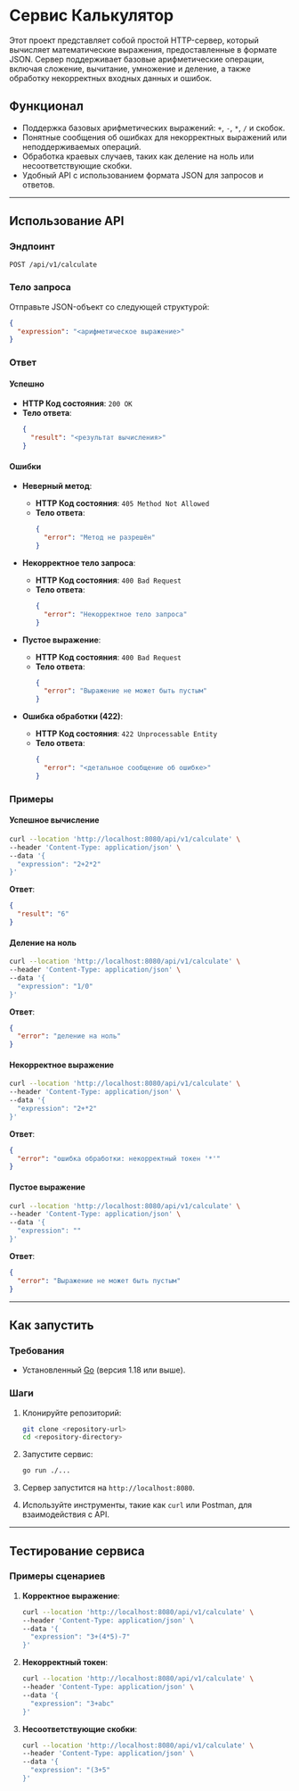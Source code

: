 
# Сервис Калькулятор

Этот проект представляет собой простой HTTP-сервер, который вычисляет математические выражения, предоставленные в формате JSON. Сервер поддерживает базовые арифметические операции, включая сложение, вычитание, умножение и деление, а также обработку некорректных входных данных и ошибок.

## Функционал

- Поддержка базовых арифметических выражений: `+`, `-`, `*`, `/` и скобок.
- Понятные сообщения об ошибках для некорректных выражений или неподдерживаемых операций.
- Обработка краевых случаев, таких как деление на ноль или несоответствующие скобки.
- Удобный API с использованием формата JSON для запросов и ответов.

---

## Использование API

### Эндпоинт

`POST /api/v1/calculate`

### Тело запроса

Отправьте JSON-объект со следующей структурой:

```json
{
  "expression": "<арифметическое выражение>"
}
```

### Ответ

#### Успешно
- **HTTP Код состояния**: `200 OK`
- **Тело ответа**:
  ```json
  {
    "result": "<результат вычисления>"
  }
  ```

#### Ошибки

- **Неверный метод**:
  - **HTTP Код состояния**: `405 Method Not Allowed`
  - **Тело ответа**:
    ```json
    {
      "error": "Метод не разрешён"
    }
    ```

- **Некорректное тело запроса**:
  - **HTTP Код состояния**: `400 Bad Request`
  - **Тело ответа**:
    ```json
    {
      "error": "Некорректное тело запроса"
    }
    ```

- **Пустое выражение**:
  - **HTTP Код состояния**: `400 Bad Request`
  - **Тело ответа**:
    ```json
    {
      "error": "Выражение не может быть пустым"
    }
    ```

- **Ошибка обработки (422)**:
  - **HTTP Код состояния**: `422 Unprocessable Entity`
  - **Тело ответа**:
    ```json
    {
      "error": "<детальное сообщение об ошибке>"
    }
    ```

### Примеры

#### Успешное вычисление

```bash
curl --location 'http://localhost:8080/api/v1/calculate' \
--header 'Content-Type: application/json' \
--data '{
  "expression": "2+2*2"
}'
```

**Ответ**:
```json
{
  "result": "6"
}
```

#### Деление на ноль

```bash
curl --location 'http://localhost:8080/api/v1/calculate' \
--header 'Content-Type: application/json' \
--data '{
  "expression": "1/0"
}'
```

**Ответ**:
```json
{
  "error": "деление на ноль"
}
```

#### Некорректное выражение

```bash
curl --location 'http://localhost:8080/api/v1/calculate' \
--header 'Content-Type: application/json' \
--data '{
  "expression": "2+*2"
}'
```

**Ответ**:
```json
{
  "error": "ошибка обработки: некорректный токен '*'"
}
```

#### Пустое выражение

```bash
curl --location 'http://localhost:8080/api/v1/calculate' \
--header 'Content-Type: application/json' \
--data '{
  "expression": ""
}'
```

**Ответ**:
```json
{
  "error": "Выражение не может быть пустым"
}
```

---

## Как запустить

### Требования

- Установленный [Go](https://golang.org/) (версия 1.18 или выше).

### Шаги

1. Клонируйте репозиторий:
   ```bash
   git clone <repository-url>
   cd <repository-directory>
   ```

2. Запустите сервис:
   ```bash
   go run ./...
   ```

3. Сервер запустится на `http://localhost:8080`.

4. Используйте инструменты, такие как `curl` или Postman, для взаимодействия с API.

---

## Тестирование сервиса

### Примеры сценариев

1. **Корректное выражение**:
   ```bash
   curl --location 'http://localhost:8080/api/v1/calculate' \
   --header 'Content-Type: application/json' \
   --data '{
     "expression": "3+(4*5)-7"
   }'
   ```

2. **Некорректный токен**:
   ```bash
   curl --location 'http://localhost:8080/api/v1/calculate' \
   --header 'Content-Type: application/json' \
   --data '{
     "expression": "3+abc"
   }'
   ```

3. **Несоответствующие скобки**:
   ```bash
   curl --location 'http://localhost:8080/api/v1/calculate' \
   --header 'Content-Type: application/json' \
   --data '{
     "expression": "(3+5"
   }'
   ```